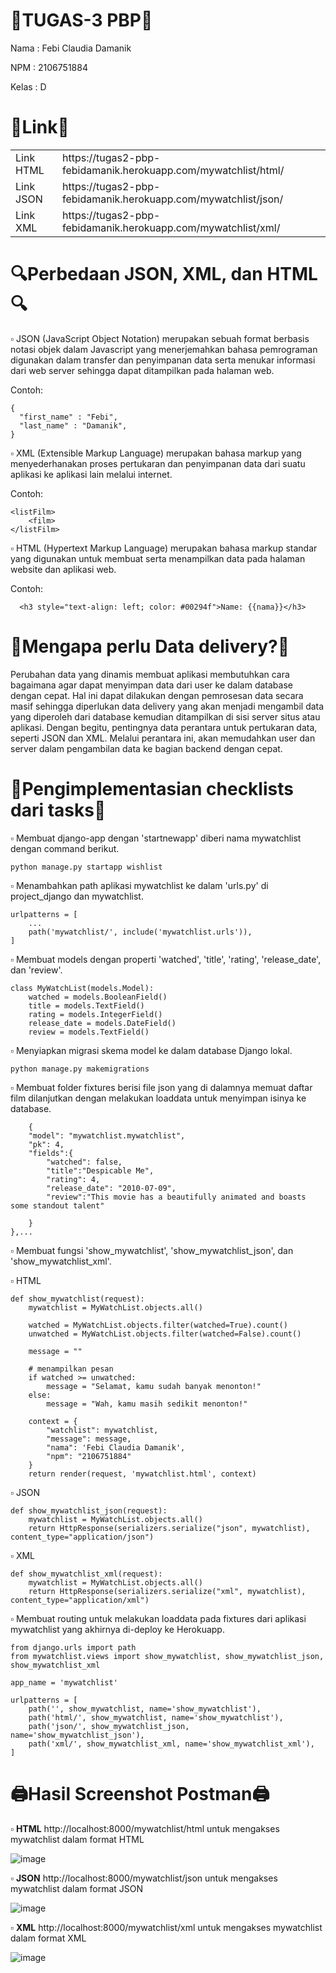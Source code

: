 # 📑TUGAS-3 PBP📑

Nama  	: Febi Claudia Damanik

NPM	: 2106751884

Kelas 	: D

# 🔗Link🔗
<!DOCTYPE html>
<html>
<head>
	<meta charset="utf-8">
</head>
<body>
 <table>
 	<tr>
 		<td>Link HTML</td>
 		<td>https://tugas2-pbp-febidamanik.herokuapp.com/mywatchlist/html/</td>
 	</tr>
 	<tr>
 		<td>Link JSON</td>
 		<td>https://tugas2-pbp-febidamanik.herokuapp.com/mywatchlist/json/</td>
  	<tr>
   	<td>Link XML</td>
    <td>https://tugas2-pbp-febidamanik.herokuapp.com/mywatchlist/xml/</td>
   </tr>
 </table>

</body>
</html>

# 🔍Perbedaan JSON, XML, dan HTML🔍
▫ JSON (JavaScript Object Notation) merupakan sebuah format berbasis notasi objek dalam Javascript yang menerjemahkan bahasa pemrograman digunakan dalam transfer dan penyimpanan data serta menukar informasi dari web server sehingga dapat ditampilkan pada halaman web.

Contoh: 
```
{
  "first_name" : "Febi",
  "last_name" : "Damanik",
}
```
▫ XML (Extensible Markup Language) merupakan bahasa markup yang menyederhanakan proses pertukaran dan penyimpanan data dari suatu aplikasi ke aplikasi lain melalui internet.

Contoh: 
```<?xml version="1.0"?>
<listFilm>
    <film>
</listFilm>
```
▫ HTML (Hypertext Markup Language) merupakan bahasa markup standar yang digunakan untuk membuat serta menampilkan data pada halaman website dan aplikasi web.

Contoh: 
```
  <h3 style="text-align: left; color: #00294f">Name: {{nama}}</h3>
```

# 📩Mengapa perlu Data delivery?📩
Perubahan data yang dinamis membuat aplikasi membutuhkan cara bagaimana agar dapat menyimpan data dari user ke dalam database dengan cepat. Hal ini dapat dilakukan dengan pemrosesan data secara masif sehingga diperlukan data delivery yang akan menjadi mengambil data yang diperoleh dari database kemudian ditampilkan di sisi server situs atau aplikasi. Dengan begitu, pentingnya data perantara untuk pertukaran data, seperti JSON dan XML. Melalui perantara ini, akan memudahkan user dan server dalam pengambilan data ke bagian backend dengan cepat.

# 📌Pengimplementasian checklists dari tasks📌
▫ Membuat django-app dengan 'startnewapp' diberi nama mywatchlist dengan command berikut.
```
python manage.py startapp wishlist
```
▫ Menambahkan path aplikasi mywatchlist ke dalam 'urls.py' di project_django dan mywatchlist.
```
urlpatterns = [
    ...
    path('mywatchlist/', include('mywatchlist.urls')),
]
```
▫ Membuat models dengan properti 'watched', 'title', 'rating', 'release_date', dan 'review'.
```
class MyWatchList(models.Model):
    watched = models.BooleanField() 
    title = models.TextField()
    rating = models.IntegerField()
    release_date = models.DateField()
    review = models.TextField()
```
▫ Menyiapkan migrasi skema model ke dalam database Django lokal.
```
python manage.py makemigrations
```
▫ Membuat folder fixtures berisi file json yang di dalamnya memuat daftar film dilanjutkan dengan melakukan loaddata untuk menyimpan isinya ke database.
```[
    {
    "model": "mywatchlist.mywatchlist",
    "pk": 4,
    "fields":{
        "watched": false,
        "title":"Despicable Me",
        "rating": 4,
        "release_date": "2010-07-09",
        "review":"This movie has a beautifully animated and boasts some standout talent"

    }
},...
```
▫ Membuat fungsi 'show_mywatchlist', 'show_mywatchlist_json', dan 'show_mywatchlist_xml'. 

▫ HTML

```
def show_mywatchlist(request):
    mywatchlist = MyWatchList.objects.all()
    
    watched = MyWatchList.objects.filter(watched=True).count()
    unwatched = MyWatchList.objects.filter(watched=False).count()

    message = ""

    # menampilkan pesan 
    if watched >= unwatched:
        message = "Selamat, kamu sudah banyak menonton!"
    else:
        message = "Wah, kamu masih sedikit menonton!"

    context = {
        "watchlist": mywatchlist,
        "message": message,
        "nama": 'Febi Claudia Damanik',
        "npm": "2106751884"
    }
    return render(request, 'mywatchlist.html', context)
```
▫ JSON

```
def show_mywatchlist_json(request):
    mywatchlist = MyWatchList.objects.all()
    return HttpResponse(serializers.serialize("json", mywatchlist), content_type="application/json")
```
▫ XML

```
def show_mywatchlist_xml(request):
    mywatchlist = MyWatchList.objects.all()
    return HttpResponse(serializers.serialize("xml", mywatchlist), content_type="application/xml")
```
▫ Membuat routing untuk melakukan loaddata pada fixtures dari aplikasi mywatchlist yang akhirnya di-deploy ke Herokuapp.

```
from django.urls import path
from mywatchlist.views import show_mywatchlist, show_mywatchlist_json, show_mywatchlist_xml

app_name = 'mywatchlist'

urlpatterns = [
    path('', show_mywatchlist, name='show_mywatchlist'),
    path('html/', show_mywatchlist, name='show_mywatchlist'),
    path('json/', show_mywatchlist_json, name='show_mywatchlist_json'),
    path('xml/', show_mywatchlist_xml, name='show_mywatchlist_xml'),
]
```


# 🖨Hasil Screenshot Postman🖨
▫ **HTML**
http://localhost:8000/mywatchlist/html untuk mengakses mywatchlist dalam format HTML

![image](https://user-images.githubusercontent.com/112416751/191333281-ff9936ef-9a85-4eb2-8cea-76ba6c581637.png)

▫ **JSON**
 http://localhost:8000/mywatchlist/json untuk mengakses mywatchlist dalam format JSON
 
![image](https://user-images.githubusercontent.com/112416751/191333476-d0fb8bce-bd05-4403-a32c-c9ec7e1fb4ea.png)

▫ **XML**
 http://localhost:8000/mywatchlist/xml untuk mengakses mywatchlist dalam format XML
 
![image](https://user-images.githubusercontent.com/112416751/191334092-cf04cd55-9a01-479c-8a63-c7766c9358d3.png)
